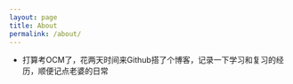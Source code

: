 ```yaml
---
layout: page
title: About
permalink: /about/
---
```


- 打算考OCM了，花两天时间来Github搭了个博客，记录一下学习和复习的经历，顺便记点老婆的日常
